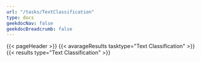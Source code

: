 ```yaml
---
url: "/tasks/TextClassification"
type: docs
geekdocNav: false
geekdocBreadcrumb: false
---
```


{{< pageHeader >}}
{{< avarageResults tasktype="Text Classification" >}}
{{< results type="Text Classification" >}}
